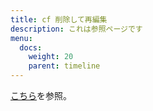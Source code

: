 ```yaml
---
title: cf 削除して再編集
description: これは参照ページです
menu:
  docs:
    weight: 20
    parent: timeline
---
```


[こちら](https://docs.thedesk.top/post/redraft)を参照。